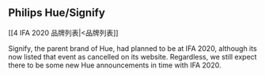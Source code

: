 ## Philips Hue/Signify
[[4 IFA 2020 品牌列表|<品牌列表]]

Signify, the parent brand of Hue, had planned to be at IFA 2020, although its now listed that event as cancelled on its website. Regardless, we still expect there to be some new Hue announcements in time with IFA 2020.